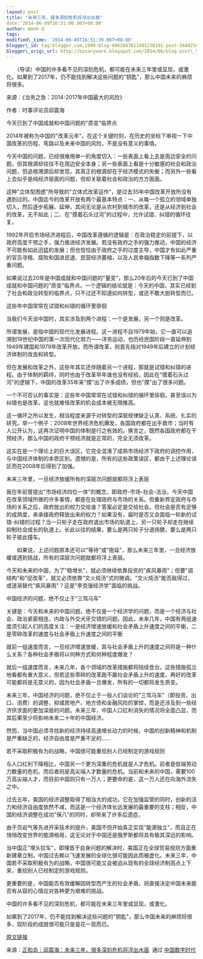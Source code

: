 ```yaml
--- 
layout: post 
title: "未来三年，很多深刻危机将浮出水面" 
date:'2014-06-09T16:51:00.003+08:00' 
author: Wenh Q
tags:
modified\_time: '2014-06-09T16:51:39.867+08:00' 
blogger\_id: tag:blogger.com,1999:blog-4961947611491238191.post-3444258319735893018
blogger\_orig\_url: http://binaryware.blogspot.com/2014/06/blog-post\_9.html
---
```

　　（导读）中国的许多看不见的深刻危机，都可能在未来三年里或显现，或激化。如果到了2017年，仍不能找到解决这些问题的"钥匙"，那么中国未来的麻烦将很多。



来源：《当务之急：2014-2017年中国最大的风险》







作者：时事评论员邱震海







今天已到了中国成就和中国问题的"质变"临界点







2014年被称为中国的"改革元年"。在这个关键时刻，在历史的坐标下审视一下中国改革的历程、弯路以及未来中国的风险，不是没有意义的事情。







今天中国的问题，已经很难用单一的角度切入：一些表面上看上去是周边安全的问题，但其根源却往往不在周边安全本身；另一些表面上看是十分敏感的社会和政治问题，但追根溯源后却发现，其真正的根源却在于经济模式的失衡；而另外一些看上去似乎是纯经济层面的问题，但却关联着社会和政治的方方面面。







这种"立体型困惑"所导致的"立体式改革运作"，是过去35年中国改革开放所没有遇到过的。中国迄今的改革开放有两个最基本特点：一、从每一个孤立的领域单独切入，然后逐步拓展、延伸，其间无论是从农村到城市的改革，还是从经济到社会的改革，无不如此；二、在"摸着石头过河"的过程中，允许试错、纠错的循环往复。







1992年开启市场经济进程后，中国改革遵循的逻辑是：在政治稳定的前提下，以政府高度干预之手，强力推进经济发展。若没有政府之手的强力推动，中国的经济不可能有如此迅猛的发展；但也恰恰由于政府之手的过度主导，中国才有如此严重的官员寻租、腐败和国进民退、民营经济萎缩，以及人民幸福指数下降等一系列严重问题。







如果说过去20年是中国成就和中国问题的"量变"，那么20年后的今天已到了中国成就和中国问题的"质变"临界点。一个逻辑的结论就是：今天的中国，其实已经到了社会和政治转型的临界点，只不过还不知道如何转型，或还不敢大胆转型而已。







这些年中国常常在试错和纠错的循环里徘徊







当我们今天谈中国时，其实涉及到两个进程：一个是发展，另一个则是改革。







所谓发展，是指中国的现代化发展进程。这一进程不自1979年始，它一直可以追溯到19世纪中国的第一次现代化努力——洋务运动，也历经民国阶段一直延伸到1949年建国和1979年改革开放。而所谓改革，则首先指对1949年后建立的计划经济体制的改良和转型。







但在发展和改革之外，这些年其实还伴随着另一个进程，那就是试错和纠错的进程。由于体制的羁绊，同时也由于改革早年谁也没有经验，因此在"摸着石头过河"的逻辑下，中国的改革35年来"摸"出了许多成绩，但也"摸"出了很多问题。







一个不可否认的事实是：这些年中国常常在试错和纠错的循环里徘徊，甚至误以为纠错也是改革。这也就难怪改革的机会成本被无限推高。







这一循环之所以发生，相当程度来源于对转型的深层规律缺乏认真、系统、扎实的研究。举一个例子：2008年世界经济危机爆发，各国政府都在出手救市；当时有人公开认为，这再次证明中国的体制是行之有效的。换言之，既然各国政府都在干预经济，那么中国的政府干预经济就是正常的，完全无须改革。







这实在是一个理论上的巨大误区，它完全混淆了成熟市场经济下政府的调控作用，与中国经济体制的本质区别。遗憾的是，所有的这些政策误区，都由于上述理论误区而在2008年后得到了加强。







未来三年里，一旦经济放缓所有的深层次问题就都将浮上表层







我在年前曾提出"市场经济四位一体"的概念，即政府-市场-社会-法治，今天中国在改革领域所做的许多事情，都是在处理政府与市场的关系。但重新界定政府与市场的关系之后，政府放出的权力交给谁？答案必定是交给社会。但社会是否有足够的成熟度，来承接政府释放出来的权力？如果没有，届时是否又会面临一轮新的试错-纠错的过程？当一只轮子走在政府退出市场的轨道上，另一只轮子却走在继续抑制社会成长的轨道上。长此以往的结果，要么是两只轮子分道扬镳，要么是两只轮子彼此撞车。







　　如果说，上述问题原本还可以"等待"或"拖延"，那么未来三年里，一旦经济放缓或遇到挑战，所有的深层次问题就都将浮上表层。







今天和未来的中国，为了"稳增长"，就必须继续依靠投资的"疾风暴雨"；但要"调结构"和"促改革"，就又必须依靠"文火炖汤"式的微调。"文火炖汤"能否敌得过，或逐渐替代"疾风暴雨"？这是"李克强经济学"面临的挑战。







中国经济的问题，绝不仅止于"三驾马车"







关键是：今天和未来的中国问题，绝不仅是一个经济学的问题，而是一个经济与社会、政治紧密相连，内政与外交犬牙交错的问题。因此，未来几年，中国有两组速度须引起人们的高度关注：一是经济增速放缓和社会矛盾上升速度之间的平衡，二是零碎改革的速度与社会矛盾上升速度之间的平衡







就前一组速度而言，一旦经济增速放缓，其与社会矛盾上升的速度之间将是一种什么关系？各种社会矛盾将以何种方式和何种程度爆发？







就后一组速度而言，未来几年，各个领域的改革措施都将陆续登台。这些措施孤立地看都有重大意义，但若这些零碎的改革跑不赢社会矛盾上升的速度，再好的改革可能都将是无意义的，因为社会矛盾一旦爆发，所有的一切都将发生质变。







未来三年，中国经济的问题，绝不仅止于一般人们谈论的"三驾马车"（即投资、出口、消费）的调整，抑或房地产、地方债和金融风险的掌控，而是还涉及到一些经济供求面的更加深层的问题。未来三年，中国人口红利消失的情况将全面凸显，而其后果至少将影响未来二十年的中国经济。







然而，当中国必须寻找新的经济持续高速增长动力的时候，中国的创新精神和机制是严重缺乏的，经济自由度是严重不足的……







若不采取积极有为的战略，中国很可能重拾别人已经制定的游戏规则







与人口红利下降相比，中国另一个更为深重的危机就是人才危机。前者是低端劳动力数量的危机，而后者则是高尖端人才数量的危机。当前和未来的中国，需要100万高尖端人才，而目前中国则只有一万人；更要命的是，这一万人还在向海外流失之中。







过去五年，美国的经济调整取得了相当大的成功，它在加强监管的同时，创新的活力和经济自由度依然不减，而这是一个经济体长远发展的最重要的支柱；相反，中国的经济调整在成功"保八"的同时，却带来了许多后遗症。







由于页岩气等先进开采技术的提升，美国不但开始真正实现"能源独立"，而且正在悄悄改变世界的能源格局，这无论对于中国还是俄罗斯都将具有极其深远的影响。







当中国正"埋头拉车"，即埋首于自身问题的解决时，美国正在全球贸易规则方面重新建章立制，中国过去赖以飞速发展的全球化很可能因此而被虚化。未来三年，中国若不采取积极有为的战略，中国很可能又会被迫从现有的全球经济制高点上下来，重拾别人已经制定的游戏规则。







更重要的是，中国能否有效缓解因转型而产生的社会矛盾，将直接决定中国未来能否有从容的心情应对各种更为艰难的挑战。







中国的许多看不见的深刻危机，都可能在未来三年里或显现，或激化。







如果到了2017年，仍不能找到解决这些问题的"钥匙"，那么中国未来的麻烦将很多，现阶段的成就很可能只是昙花一现而已。



[原文链接](http://mp.weixin.qq.com/s?__biz=MjM5ODAxODQ0MA==&mid=201038421&idx=1&sn=481fd558b55a47023d53a2aa59de0ab4&scene=2&from=timeline&isappinstalled=0&key=bdc0fc08be7dd6d4cfd32f9ac4ece019da38b7571436fa66c710ccfcbc45699d535d76ca7e882c2b53840bf096b22509&ascene=2&uin=NjUwNjg5NjI0)
<div>




</div>

<div>

来源：[正和岛｜邱震海：未来三年，很多深刻危机将浮出水面](http://feedproxy.google.com/~r/chinadigitaltimes/IyPt/~3/YtM0GP0YmNs/)  通过 [中国数字时代](http://chinadigitaltimes.net/chinese)

</div>
